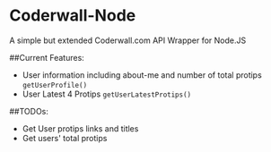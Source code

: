 Coderwall-Node
==========

 A simple but extended Coderwall.com API Wrapper for Node.JS

##Current Features:
 - User information including about-me and number of total protips `getUserProfile()`
 - User Latest 4 Protips `getUserLatestProtips()`

##TODOs:
 - Get User protips links and titles
 - Get users' total protips
